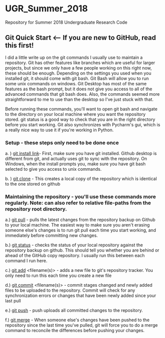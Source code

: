 # UGR_Summer_2018
Repository for Summer 2018 Undergraduate Research Code


## Git Quick Start <-- If you are new to GitHub, read this first!

I did a little write up on the git commands I usually use to maintain a repository. Git has other features like branches which are useful for larger projects, but since we only have a few people working on this right now, these should be enough. Depending on the settings you used when you installed git, it should come with git bash. Git Bash will allow you to run some unix commands on windows. Git Desktop has most of the same features as the bash prompt, but it does not give you access to all of the advanced commands that git bash does.  Also, the commands seemed more straightforward to me to use than the desktop so I've just stuck with that. 

Before running these commands, you'll want to open git bash and navigate to the directory on your local machine where you want the repository stored. git status is a good way to check that you are in the right directory before you start working. Git also synchronizes with Pycharm's gui, which is a really nice way to use it if you're working in Python. 

### Setup - these steps only need to be done once
a. ) [git install link](https://git-scm.com/downloads)- First, make sure you have git installed. Github desktop is different from git, and actually uses git to sync with the repository. On Windows, when the install prompts you, make sure you have git bash selected to give you access to unix commands. 
 
b. ) [git clone](https://git-scm.com/docs/git-clone) <link to repository> - This creates a local copy of the repository which is identical to the one stored on github


### Maintaining the repository - you'll use these commands more regularly. Note: <filenames> can also refer to relative file-paths from the repository root directory. 
  
a.) [git pull](https://git-scm.com/docs/git-pull) - pulls the latest changes from the repository backup on Github to your local machine. The easiest way to make sure you aren't erasing someone else's changes is to run git pull each time you start working, and immediately before committing new changes. 

b.) [git status](https://git-scm.com/docs/git-status) - checks the status of your local repository against the repository backup on github. This should tell you whether you are behind or ahead of the GitHub copy repository. I usually run this between each command I run here. 

c.) [git add](https://git-scm.com/docs/git-add) <filename(s)> - adds a new file to git's repository tracker. You only need to run this each time you create a new file

d.) [git commit](https://git-scm.com/docs/git-commit) <filename(s)> - commit stages changed and newly added files to be uploaded to the repository. Commit will check for any synchronization errors or changes that have been newly added since your last pull

e.) [git push](https://git-scm.com/docs/git-push) - push uploads all committed changes to the repository. 

f.) [git merge](https://git-scm.com/docs/git-merge) - When someone else's changes have been pushed to the repository since the last time you've pulled, git will force you to do a merge command to reconcile the differences before pushing your changes.  
